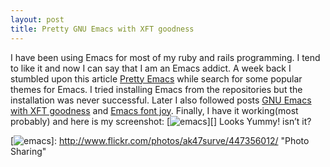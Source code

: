 ```yaml
---
layout: post
title: Pretty GNU Emacs with XFT goodness
---
```


I have been using Emacs for most of my ruby and rails programming. I
tend to like it and now I can say that I am an Emacs addict. A week back
I stumbled upon this article [Pretty Emacs][] while search for some
popular themes for Emacs. I tried installing Emacs from the repositories
but the installation was never successful. Later I also followed posts
[GNU Emacs with XFT goodness][] and [Emacs font joy][]. Finally, I have
it working(most probably) and here is my screenshot: [![emacs][]][]
Looks Yummy! isn’t it?

  [Pretty Emacs]: http://peadrop.com/blog/2007/01/06/pretty-emacs/
  [GNU Emacs with XFT goodness]: http://g33k.wordpress.com/2006/11/06/gnu-emacs-with-xft-goodness/
  [Emacs font joy]: http://times.usefulinc.com/2005/12/02-emacs-xft
  [emacs]: http://farm1.static.flickr.com/210/447356012_6455408616_m.jpg
  [![emacs][]]: http://www.flickr.com/photos/ak47surve/447356012/
    "Photo Sharing"
